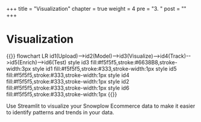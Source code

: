 +++
title = "Visualization"
chapter = true
weight = 4
pre = "3. "
post = ""
+++

<!-- ### Chapter 3 -->

# Visualization

{{<mermaid>}}
flowchart LR
    id1(Upload)-->id2(Model)-->id3(Visualize)-->id4(Track)-->id5(Enrich)-->id6(Test)
    style id3 fill:#f5f5f5,stroke:#6638B8,stroke-width:3px
    style id1 fill:#f5f5f5,stroke:#333,stroke-width:1px
    style id5 fill:#f5f5f5,stroke:#333,stroke-width:1px
    style id4 fill:#f5f5f5,stroke:#333,stroke-width:1px
    style id2 fill:#f5f5f5,stroke:#333,stroke-width:1px
    style id6 fill:#f5f5f5,stroke:#333,stroke-width:1px
{{</mermaid >}}

Use Streamlit to visualize your Snowplow Ecommerce data to make it easier to identify patterns and trends in your data.
